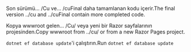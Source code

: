 <span data-ttu-id="b5bec-101">Son sürümü... /Cu ve... /cuFinal daha tamamlanan kodu içerir.</span><span class="sxs-lookup"><span data-stu-id="b5bec-101">The final version ../cu and ../cuFinal contain more completed code.</span></span>

<span data-ttu-id="b5bec-102">Kopya wwwroot gelen... /Cu/ veya yeni bir Razor sayfalarının projesinden.</span><span class="sxs-lookup"><span data-stu-id="b5bec-102">Copy wwwroot from ../cu/ or from a new Razor Pages project.</span></span>

<span data-ttu-id="b5bec-103">`dotnet ef database update`'i çalıştırın.</span><span class="sxs-lookup"><span data-stu-id="b5bec-103">Run `dotnet ef database update`</span></span>